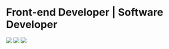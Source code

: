 # Front-end Developer | Software Developer

<p>
<a href="https://carlos-web-wine.vercel.app"><img src="https://img.shields.io/badge/Portfolio-0000BF.svg?style=for-the-badge&logoColor=white" /></a>
<a href="https://carlos-blog-taupe.vercel.app"><img src="https://img.shields.io/badge/Blog-E59400.svg?style=for-the-badge&logoColor=white" /></a>
<a href="https://linkedin.com/in/carlospsvieira"><img src="https://img.shields.io/badge/LinkedIn-0A66C2.svg?style=for-the-badge&logo=LinkedIn&logoColor=white" /></a>
</p>
